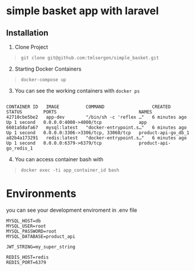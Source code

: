 # simple basket app with laravel

## Installation
1. Clone Project
> `git clone git@github.com:tmlsergen/simple_basket.git`
2. Starting Docker Containers
> `docker-compose up`
3. You can see the working containers with `docker ps`
```
 
CONTAINER ID   IMAGE          COMMAND                  CREATED         STATUS        PORTS                               NAMES
42710cbe5be2   app-dev        "/bin/sh -c 'reflex …"   6 minutes ago   Up 1 second   0.0.0.0:4000->4000/tcp              app
6601a58afa67   mysql:latest   "docker-entrypoint.s…"   6 minutes ago   Up 1 second   0.0.0.0:3306->3306/tcp, 33060/tcp   product-api-go_db_1
a82b4a173291   redis:latest   "docker-entrypoint.s…"   6 minutes ago   Up 1 second   0.0.0.0:6379->6379/tcp              product-api-go_redis_1

```
4. You can access container bash with
> `docker exec -ti app_container_id bash`

# Environments
you can see your development enviroment in .env file
```
MYSQL_HOST=db
MYSQL_USER=root
MYSQL_PASSWORD=root
MYSQL_DATABASE=product_api

JWT_STRING=my_super_string

REDIS_HOST=redis
REDIS_PORT=6379
```
